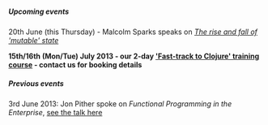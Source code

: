 ##### Upcoming events

20th June (this Thursday) - Malcolm Sparks speaks on [_The rise and fall of 'mutable' state_](http://skillsmatter.com/event/scala/the-rise-and-fall-of-mutable-state)

__15th/16th (Mon/Tue) July 2013 - our 2-day ['Fast-track to Clojure' training course](http://skillsmatter.com/course/scala/fast-track-to-clojure) - contact us for booking details__

##### Previous events

3rd June 2013: Jon Pither spoke on _Functional Programming in the Enterprise_,  [see the talk here](http://skillsmatter.com/event/scala/functional-programming-in-the-enterpriseSkillsMatter)
